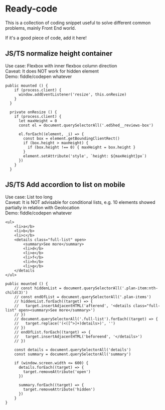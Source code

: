 # Ready-code
This is a collection of coding snippet useful to solve different common problems, mainly Front End world.

If it's a good piece of code, add it here!

## JS/TS normalize height container

Use case: Flexbox with inner flexbox column direction<br>
Caveat: It does NOT work for hidden element<br>
Demo: fiddle/codepen whatever

```
public mounted () {
    if (process.client) {
      window.addEventListener('resize', this.onResize)
    }
  }

  private onResize () {
    if (process.client) {
      let maxHeight = 0
      const el = document.querySelectorAll('.edShed__reviews-box')

      el.forEach((element, _i) => {
        const box = element.getBoundingClientRect()
        if (box.height > maxHeight) {
          if (box.height !== 0) { maxHeight = box.height }
        }
        element.setAttribute('style', `height: ${maxHeight}px`)
      })
    }
  }
```


## JS/TS Add accordion to list on mobile

Use case: List too long<br>
Caveat: It is NOT advisable for conditional lists, e.g. 10 elements showed partially in relation with Geolocation<br>
Demo: fiddle/codepen whatever

```
<ul>
    <li>a</b>
    <li>b</b>
    <li>c</b>
    <details class="full-list" open>
        <summary>See more</summary>
        <li>d</b>
        <li>e</b>
        <li>f</b>
        <li>h</b>
        <li>g</b>
    </details
</ul>

public mounted () {
    // const hiddenList = document.querySelectorAll('.plan-item:nth-child(3)')
    // const endOfList = document.querySelectorAll('.plan-items')
    // hiddenList.forEach((target) => {
    //   target.insertAdjacentHTML('afterend', '<details class="full-list" open><summary>See more</summary>')
    // })
    // document.querySelectorAll('.full-list').forEach((target) => {
    //   target.replace('(<([^>]+)details>)', '')
    // })
    // endOfList.forEach((target) => {
    //   target.insertAdjacentHTML('beforeend', '</details>')
    // })

    const details = document.querySelectorAll('details')
    const summary = document.querySelectorAll('summary')

    if (window.screen.width <= 600) {
      details.forEach((target) => {
        target.removeAttribute('open')
      })

      summary.forEach((target) => {
        target.removeAttribute('hidden')
      })
    }
}
```
